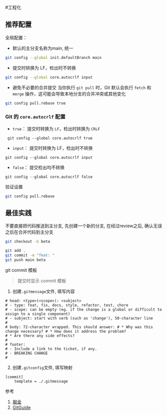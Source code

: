 #工程化

## 推荐配置

全局配置：
- 默认的主分支名称为main, 统一
```bash
git config --global init.defaultBranch main 
```
- 提交时转换为 LF，检出时不转换
```bash
git config --global core.autocrlf input
```

- 避免不必要的合并提交
当你执行 `git pull` 时，Git 默认会执行 `fetch` 和 `merge` 操作，这可能会导致本地分支的合并冲突或其他变化
```bash
git config pull.rebase true
```
### Git 的 `core.autocrlf` 配置

- `true`： 提交时转换为 `LF`，检出时转换为 `CRLF`

```shell
 git config --global core.autocrlf true
```

- `input`： 提交时转换为 LF，检出时不转换

```shell
git config --global core.autocrlf input
```

- `false`： 提交检出均不转换

```shell
git config --global core.autocrlf false
```

验证设置

```bash
git config pull.rebase
```
## 最佳实践
不要直接把代码推送到主分支, 先创建一个新的分支, 在经过review之后, 确认无误之后在合并代码到主分支
```bash
git checkout -b beta

git add .
git commit -m "feat: "
git push main beta
```

git commit 模板

> 提交时显示 commit 模板

1. 创建`.gitmessage`文件, 填写内容

```gitmessage
# head: <type>(<scope>): <subject>
# - type: feat, fix, docs, style, refactor, test, chore
# - scope: can be empty (eg. if the change is a global or difficult to assign to a single component)
# - subject: start with verb (such as 'change'), 50-character line
#
# body: 72-character wrapped. This should answer: # * Why was this change necessary? # * How does it address the problem?
# * Are there any side effects?
#
# footer:
# - Include a link to the ticket, if any.
# - BREAKING CHANGE
#
```

2. 创建`.gitconfig`文件, 填写映射

```gitconfig
[commit]
	template = ./.gitmessage
```

参考

1. [掘金](https://juejin.cn/post/6844904085779382280)
2. [GitGuide](https://zjdoc-gitguide.readthedocs.io/zh_CN/latest/message/gitmessage.html)
